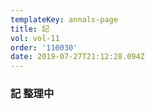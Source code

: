 ```yaml
---
templateKey: annals-page
title: 記
vol: vol-11
order: '110030'
date: 2019-07-27T21:12:28.094Z
---
```

### 記 整理中
